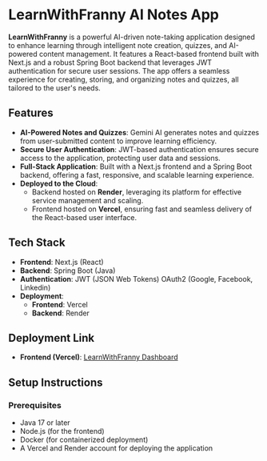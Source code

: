 # LearnWithFranny AI Notes App

**LearnWithFranny** is a powerful AI-driven note-taking application designed to enhance learning through intelligent note creation, quizzes, and AI-powered content management. It features a React-based frontend built with Next.js and a robust Spring Boot backend that leverages JWT authentication for secure user sessions. The app offers a seamless experience for creating, storing, and organizing notes and quizzes, all tailored to the user's needs.

## Features

- **AI-Powered Notes and Quizzes**: Gemini AI generates notes and quizzes from user-submitted content to improve learning efficiency.
- **Secure User Authentication**: JWT-based authentication ensures secure access to the application, protecting user data and sessions.
- **Full-Stack Application**: Built with a Next.js frontend and a Spring Boot backend, offering a fast, responsive, and scalable learning experience.
- **Deployed to the Cloud**:
  - Backend hosted on **Render**, leveraging its platform for effective service management and scaling.
  - Frontend hosted on **Vercel**, ensuring fast and seamless delivery of the React-based user interface.

## Tech Stack

- **Frontend**: Next.js (React)
- **Backend**: Spring Boot (Java)
- **Authentication**: JWT (JSON Web Tokens) OAuth2 (Google, Facebook, Linkedin)
- **Deployment**:
  - **Frontend**: Vercel
  - **Backend**: Render

## Deployment Link

- **Frontend (Vercel)**: [LearnWithFranny Dashboard](https://learn-with-franny.vercel.app/dashboard)

## Setup Instructions

### Prerequisites

- Java 17 or later
- Node.js (for the frontend)
- Docker (for containerized deployment)
- A Vercel and Render account for deploying the application
